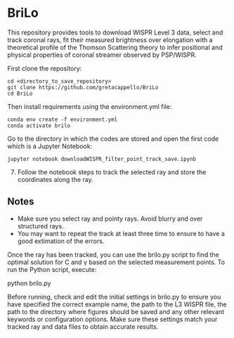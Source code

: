  # BriLo
This repository provides tools to download WISPR Level 3 data, select and track coronal rays, fit their measured brightness over elongation with a theoretical profile of the Thomson Scattering theory to infer positional and physical properties of coronal streamer observed by PSP/WISPR.

First clone the repository:

    cd <directory_to_save_repository>
    git clone https://github.com/gretacappello/BriLo
    cd BriLo
   
Then install requirements using the environment.yml file:

    conda env create -f environment.yml
    conda activate brilo
   
Go to the directory in which the codes are stored and open the first code which is a Jupyter Notebook:

    jupyter notebook downloadWISPR_filter_point_track_save.ipynb

7. Follow the notebook steps to track the selected ray and store the coordinates along the ray.

Notes
-----
- Make sure you select ray and pointy rays. Avoid blurry and over structured rays.
- You may want to repeat the track at least three time to ensure to have a good extimation of the errors.

Once the ray has been tracked, you can use the brilo.py script to find the optimal solution for C and γ based on the selected measurement points. To run the Python script, execute:

   python brilo.py

Before running, check and edit the initial settings in brilo.py to ensure you have specified the correct example name, the path to the L3 WISPR file, the path to the directory where figures should be saved and any other relevant keywords or configuration options. Make sure these settings match your tracked ray and data files to obtain accurate results.
